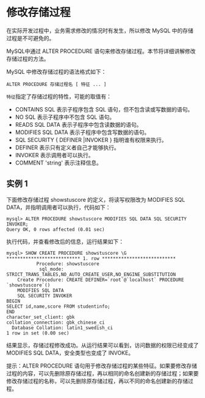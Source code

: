 # 修改存储过程

在实际开发过程中，业务需求修改的情况时有发生，所以修改 MySQL 中的存储过程是不可避免的。

 MySQL中通过 ALTER PROCEDURE 语句来修改存储过程。本节将详细讲解修改存储过程的方法。

 MySQL 中修改存储过程的语法格式如下：

```text
ALTER PROCEDURE 存储过程名 [ 特征 ... ]
```

`特征`指定了存储过程的特性，可能的取值有：

*  CONTAINS SQL 表示子程序包含 SQL 语句，但不包含读或写数据的语句。
*  NO SQL 表示子程序中不包含 SQL 语句。
*  READS SQL DATA 表示子程序中包含读数据的语句。
*  MODIFIES SQL DATA 表示子程序中包含写数据的语句。
*  SQL SECURITY { DEFINER \|INVOKER } 指明谁有权限来执行。
*  DEFINER 表示只有定义者自己才能够执行。
*  INVOKER 表示调用者可以执行。
*  COMMENT 'string' 表示注释信息。

##  实例 1

下面修改存储过程 showstuscore 的定义，将读写权限改为 MODIFIES SQL DATA，并指明调用者可以执行，代码如下：

```text
mysql> ALTER PROCEDURE showstuscore MODIFIES SQL DATA SQL SECURITY INVOKER;
Query OK, 0 rows affected (0.01 sec)
```

 执行代码，并查看修改后的信息，运行结果如下：

```text
mysql> SHOW CREATE PROCEDURE showstuscore \G
*************************** 1. row ***************************
           Procedure: showstuscore
            sql_mode: STRICT_TRANS_TABLES,NO_AUTO_CREATE_USER,NO_ENGINE_SUBSTITUTION
    Create Procedure: CREATE DEFINER=`root`@`localhost` PROCEDURE `showstuscore`()
    MODIFIES SQL DATA
    SQL SECURITY INVOKER
BEGIN
SELECT id,name,score FROM studentinfo;
END
character_set_client: gbk
collation_connection: gbk_chinese_ci
  Database Collation: latin1_swedish_ci
1 row in set (0.00 sec)
```

结果显示，存储过程修改成功。从运行结果可以看到，访问数据的权限已经变成了 MODIFIES SQL DATA，安全类型也变成了 INVOKE。

提示：ALTER PROCEDURE 语句用于修改存储过程的某些特征。如果要修改存储过程的内容，可以先删除原存储过程，再以相同的命名创建新的存储过程；如果要修改存储过程的名称，可以先删除原存储过程，再以不同的命名创建新的存储过程。


